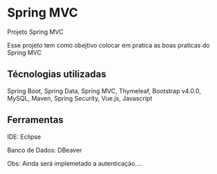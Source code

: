 # Spring MVC

Projeto Spring MVC

Esse projeto tem como obejtivo colocar em pratica as boas praticas do Spring MVC

## Técnologias utilizadas

Spring Boot, Spring Data, Spring MVC, Thymeleaf, Bootstrap v4.0.0, MySQL, Maven, Spring Security, Vue.js, Javascript

## Ferramentas

IDE: Eclipse

Banco de Dados: DBeaver



Obs: Ainda será implemetado a autenticação....

